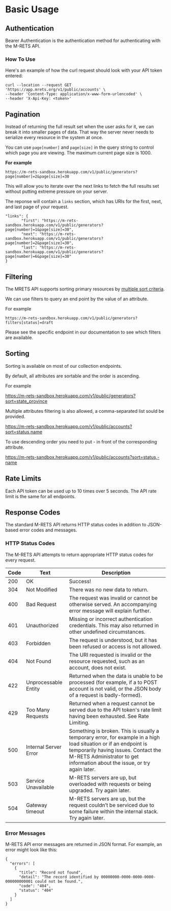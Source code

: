 # Basic Usage

## Authentication

Bearer Authentication is the authentication method for authenticating with the M-RETS API.

### How To Use

Here's an example of how the curl request should look with your API token entered:

```
curl --location --request GET 'https://app.mrets.org/v1/public/accounts' \
--header 'Content-Type: application/x-www-form-urlencoded' \
--header 'X-Api-Key: <token>'
```
 
## Pagination

Instead of returning the full result set when the user asks for it, we can break it into smaller pages of data. That way the server never needs to serialize every resource in the system at once.

You can use `page[number]` and `page[size]` in the query string to control which page you are viewing. The maximum current page size is 1000.

**For example**

```
https://m-rets-sandbox.herokuapp.com/v1/public/generators?page[number]=2&page[size]=30
```

This will allow you to iterate over the next links to fetch the full results set without putting extreme pressure on your server.


The reponse will contain a `links` section, which has URIs for the first, next, and last page of your request.

```
"links": {
       "first": "https://m-rets-sandbox.herokuapp.com/v1/public/generators?page[number]=1&page[size]=30",
       "next": "https://m-rets-sandbox.herokuapp.com/v1/public/generators?page[number]=2&page[size]=30",
       "last": "https://m-rets-sandbox.herokuapp.com/v1/public/generators?page[number]=6&page[size]=30"
}
```   
## Filtering

The MRETS API supports sorting primary resources by [multiple sort criteria](https://jsonapi.org/format/#fetching-sorting).

We can use filters to query an end point by the value of an attribute.

For example

```
https://m-rets-sandbox.herokuapp.com/v1/public/generators?filters[status]=draft
```

Please see the specific endpoint in our documentation to see which filters are available.

## Sorting

Sorting is available on most of our collection endpoints.

By default, all attributes are sortable and the order is ascending.

For example

https://m-rets-sandbox.herokuapp.com/v1/public/generators?sort=state_province

Multiple attributes filtering is also allowed, a comma-separated list sould be provided.

https://m-rets-sandbox.herokuapp.com/v1/public/accounts?sort=status,name

To use descending order you need to put - in front of the corresponding attribute.

https://m-rets-sandbox.herokuapp.com/v1/public/accounts?sort=status,-name

## Rate Limits

Each API token can be used up to 10 times over 5 seconds. The API rate limit is the same for all endpoints.

## Response Codes

The standard M-RETS API returns HTTP status codes in addition to JSON-based error codes and messages.

### HTTP Status Codes

The M-RETS API attempts to return appropriate HTTP status codes for every request.

| Code | Text                  | Description                                                                                                                                                                                                                                                                                                |
| ---- | --------------------- | ---------------------------------------------------------------------------------------------------------------------------------------------------------------------------------------------------------------------------------------------------------------------------------------------------------- |
| 200  | OK                    | Success!                                                                                                                                                                                                                                                                                                   |
| 304  | Not Modified          | There was no new data to return.                                                                                                                                                                                                                                                                           |
| 400  | Bad Request           | The request was invalid or cannot be otherwise served. An accompanying error message will explain further.                                                                                                                                                                                                 |
| 401  | Unauthorized          | Missing or incorrect authentication credentials. This may also returned in other undefined circumstances.                                                                                                                                                                                                  |
| 403  | Forbidden             | The request is understood, but it has been refused or access is not allowed. |
| 404  | Not Found             | The URI requested is invalid or the resource requested, such as an account, does not exist.                                                                                                                                                                                                                |
| 422  | Unprocessable Entity  | Returned when the data is unable to be processed (for example, if a to POST account is not valid, or the JSON body of a request is badly-formed). |
| 429  | Too Many Requests| Returned when a request cannot be served due to the API token's rate limit having been exhausted. See Rate Limiting. |
| 500  | Internal Server Error | Something is broken. This is usually a temporary error, for example in a high load situation or if an endpoint is temporarily having issues. Contact the M-RETS Administrator to get information about the issue, or try again later.                                                                      |
| 503  | Service Unavailable   | M-RETS servers are up, but overloaded with requests or being upgraded. Try again later.                                                                                                                                                                                                                                 |
| 504  | Gateway timeout       | M-RETS servers are up, but the request couldn’t be serviced due to some failure within the internal stack. Try again later.                                                                                                                                                                         |

### Error Messages

M-RETS API error messages are returned in JSON format. For example, an error might look like this:

```
{
  "errors": [
    {
      "title": "Record not found",
      "detail": "The record identified by 00000000-0000-0000-0000-000000000001 could not be found.",
      "code": "404",
      "status": "404"
    }
  ]
}
```



